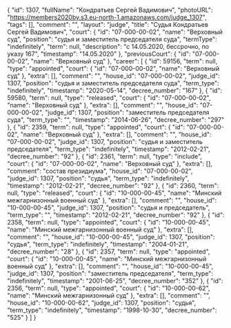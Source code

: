 {
    "id": 1307,
    "fullName": "Кондратьев Сергей Вадимович",
    "photoURL": "https://members2020by.s3.eu-north-1.amazonaws.com/judge_1307",
    "tags": [],
    "comment": "",
    "layout": "judge",
    "title": "Судья Кондратьев Сергей Вадимович",
    "court": {
        "id": "07-000-00-02",
        "name": "Верховный суд",
        "position": "судья и заместитель председателя суда",
        "termType": "indefinitely",
        "term": null,
        "description": "c 14.05.2020, бессрочно, по указу 167",
        "timestamp": "14.05.2020"
    },
    "previousCourt": {
        "id": "07-000-00-02",
        "name": "Верховный суд"
    },
    "career": [
        {
            "id": 59156,
            "term": null,
            "type": "appointed",
            "court": {
                "id": "07-000-00-02",
                "name": "Верховный суд"
            },
            "extra": [],
            "comment": "",
            "house_id": "07-000-00-02",
            "judge_id": 1307,
            "position": "судья и заместитель председателя суда",
            "term_type": "indefinitely",
            "timestamp": "2020-05-14",
            "decree_number": "167"
        },
        {
            "id": 59580,
            "term": null,
            "type": "released",
            "court": {
                "id": "07-000-00-02",
                "name": "Верховный суд"
            },
            "extra": [],
            "comment": "",
            "house_id": "07-000-00-02",
            "judge_id": 1307,
            "position": "заместитель председателя суда",
            "term_type": "",
            "timestamp": "2014-06-26",
            "decree_number": "297"
        },
        {
            "id": 2359,
            "term": null,
            "type": "appointed",
            "court": {
                "id": "07-000-00-02",
                "name": "Верховный суд"
            },
            "extra": [],
            "comment": "",
            "house_id": "07-000-00-02",
            "judge_id": 1307,
            "position": "судья и заместитель председателя",
            "term_type": "indefinitely",
            "timestamp": "2012-02-21",
            "decree_number": "92"
        },
        {
            "id": 2361,
            "term": null,
            "type": "include",
            "court": {
                "id": "07-000-00-02",
                "name": "Верховный суд"
            },
            "extra": [],
            "comment": "состав президиума",
            "house_id": "07-000-00-02",
            "judge_id": 1307,
            "position": "судья",
            "term_type": "indefinitely",
            "timestamp": "2012-02-21",
            "decree_number": "92"
        },
        {
            "id": 2360,
            "term": null,
            "type": "released",
            "court": {
                "id": "10-000-00-45",
                "name": "Минский межгарнизонный военный суд"
            },
            "extra": [],
            "comment": "",
            "house_id": "10-000-00-45",
            "judge_id": 1307,
            "position": "судья и председатель",
            "term_type": "",
            "timestamp": "2012-02-21",
            "decree_number": "92"
        },
        {
            "id": 2358,
            "term": null,
            "type": "appointed",
            "court": {
                "id": "10-000-00-45",
                "name": "Минский межгарнизонный военный суд"
            },
            "extra": [],
            "comment": "",
            "house_id": "10-000-00-45",
            "judge_id": 1307,
            "position": "судья",
            "term_type": "indefinitely",
            "timestamp": "2004-01-21",
            "decree_number": "28"
        },
        {
            "id": 2357,
            "term": null,
            "type": "appointed",
            "court": {
                "id": "10-000-00-45",
                "name": "Минский межгарнизонный военный суд"
            },
            "extra": [],
            "comment": "",
            "house_id": "10-000-00-45",
            "judge_id": 1307,
            "position": "заместитель председателя",
            "term_type": "indefinitely",
            "timestamp": "2001-06-25",
            "decree_number": "352"
        },
        {
            "id": 2356,
            "term": null,
            "type": "appointed",
            "court": {
                "id": "10-000-00-62",
                "name": "Минский межгарнизонный суд"
            },
            "extra": [],
            "comment": "",
            "house_id": "10-000-00-62",
            "judge_id": 1307,
            "position": "судья",
            "term_type": "indefinitely",
            "timestamp": "1998-10-30",
            "decree_number": "525"
        }
    ]
}